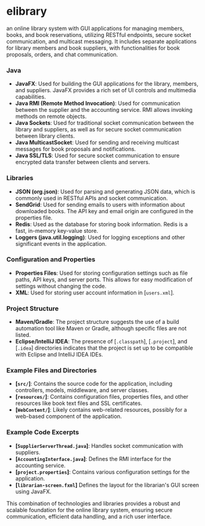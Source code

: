 # elibrary

an online library system with GUI applications for managing members, books, and book reservations, utilizing RESTful endpoints, secure socket communication, and multicast messaging. It includes separate applications for library members and book suppliers, with functionalities for book proposals, orders, and chat communication.

### Java
- **JavaFX**: Used for building the GUI applications for the library, members, and suppliers. JavaFX provides a rich set of UI controls and multimedia capabilities.
- **Java RMI (Remote Method Invocation)**: Used for communication between the supplier and the accounting service. RMI allows invoking methods on remote objects.
- **Java Sockets**: Used for traditional socket communication between the library and suppliers, as well as for secure socket communication between library clients.
- **Java MulticastSocket**: Used for sending and receiving multicast messages for book proposals and notifications.
- **Java SSL/TLS**: Used for secure socket communication to ensure encrypted data transfer between clients and servers.

### Libraries
- **JSON (org.json)**: Used for parsing and generating JSON data, which is commonly used in RESTful APIs and socket communication.
- **SendGrid**: Used for sending emails to users with information about downloaded books. The API key and email origin are configured in the properties file.
- **Redis**: Used as the database for storing book information. Redis is a fast, in-memory key-value store.
- **Loggers (java.util.logging)**: Used for logging exceptions and other significant events in the application.

### Configuration and Properties
- **Properties Files**: Used for storing configuration settings such as file paths, API keys, and server ports. This allows for easy modification of settings without changing the code.
- **XML**: Used for storing user account information in [`users.xml`].

### Project Structure
- **Maven/Gradle**: The project structure suggests the use of a build automation tool like Maven or Gradle, although specific files are not listed.
- **Eclipse/IntelliJ IDEA**: The presence of [`.classpath`], [`.project`], and [`.idea`] directories indicates that the project is set up to be compatible with Eclipse and IntelliJ IDEA IDEs.

### Example Files and Directories
- **[`src/`]**: Contains the source code for the application, including controllers, models, middleware, and server classes.
- **[`resources/`]**: Contains configuration files, properties files, and other resources like book text files and SSL certificates.
- **[`WebContent/`]**: Likely contains web-related resources, possibly for a web-based component of the application.

### Example Code Excerpts
- **[`SupplierServerThread.java`]**: Handles socket communication with suppliers.
- **[`AccountingInterface.java`]**: Defines the RMI interface for the accounting service.
- **[`project.properties`]**: Contains various configuration settings for the application.
- **[`librarian-screen.fxml`]** Defines the layout for the librarian's GUI screen using JavaFX.

This combination of technologies and libraries provides a robust and scalable foundation for the online library system, ensuring secure communication, efficient data handling, and a rich user interface.
